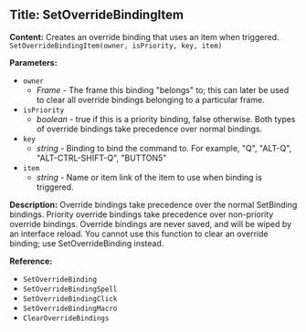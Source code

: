 ## Title: SetOverrideBindingItem

**Content:**
Creates an override binding that uses an item when triggered.
`SetOverrideBindingItem(owner, isPriority, key, item)`

**Parameters:**
- `owner`
  - *Frame* - The frame this binding "belongs" to; this can later be used to clear all override bindings belonging to a particular frame.
- `isPriority`
  - *boolean* - true if this is a priority binding, false otherwise. Both types of override bindings take precedence over normal bindings.
- `key`
  - *string* - Binding to bind the command to. For example, "Q", "ALT-Q", "ALT-CTRL-SHIFT-Q", "BUTTON5"
- `item`
  - *string* - Name or item link of the item to use when binding is triggered.

**Description:**
Override bindings take precedence over the normal SetBinding bindings. Priority override bindings take precedence over non-priority override bindings.
Override bindings are never saved, and will be wiped by an interface reload.
You cannot use this function to clear an override binding; use SetOverrideBinding instead.

**Reference:**
- `SetOverrideBinding`
- `SetOverrideBindingSpell`
- `SetOverrideBindingClick`
- `SetOverrideBindingMacro`
- `ClearOverrideBindings`